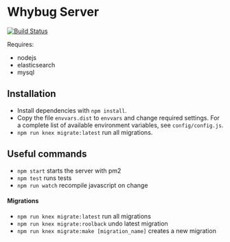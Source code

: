 # Whybug Server
[![Build Status](https://travis-ci.org/whybug/whybug-server.svg?branch=master)](https://travis-ci.org/whybug/whybug-server)

Requires:

  * nodejs
  * elasticsearch
  * mysql

## Installation

 - Install dependencies with `npm install`.
 - Copy the file `envvars.dist` to `envvars` and change required settings. For a complete list of available environment variables, see `config/config.js`.
 - `npm run knex migrate:latest` run all migrations.

## Useful commands

 * `npm start` starts the server with pm2
 * `npm test` runs tests
 * `npm run watch` recompile javascript on change

#### Migrations

 * `npm run knex migrate:latest` run all migrations
 * `npm run knex migrate:roolback` undo latest migration
 * `npm run knex migrate:make [migration_name]` creates a new migration
